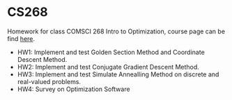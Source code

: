 # CS268
Homework for class COMSCI 268 Intro to Optimization, course page can be find [here](https://eee.uci.edu/15f/34310).
* HW1: Implement and test Golden Section Method and Coordinate Descent Method.
* HW2: Implement and test Conjugate Gradient Descent Method.
* HW3: Implement and test Simulate Annealling Method on discrete and real-valued problems.
* HW4: Survey on Optimization Software
